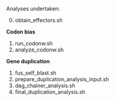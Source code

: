 Analyses undertaken:

0) obtain_effectors.sh

**Codon bias**
1) run_codonw.sh
2) analyze_codonw.sh

**Gene duplication**
1) fus_self_blast.sh
2) prepare_duplication_analysis_input.sh
3) dag_chainer_analysis.sh
4) final_duplication_analysis.sh
